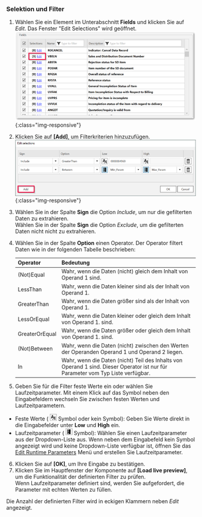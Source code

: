 ### Selektion und Filter

1. Wählen Sie ein Element im Unterabschnitt **Fields** und klicken Sie auf *Edit*. Das Fenster "Edit Selections" wird geöffnet.<br> 
![ODP Fields](/img/content/odp/odp-fiter.png){:class="img-responsive"}<br>
2. Klicken Sie auf **[Add]**, um Filterkriterien hinzuzufügen. <br>
![ODP Selection With Parameters](/img/content/odp/odp-selection-with-parameters.png){:class="img-responsive"}
3. Wählen Sie in der Spalte **Sign** die Option *Include*, um nur die gefilterten Daten zu extrahieren.<br>
Wählen Sie in der Spalte **Sign** die Option *Exclude*, um die gefilterten Daten nicht nicht zu extrahieren.
4. Wählen Sie in der Spalte **Option** einen Operator. Der Operator filtert Daten wie in der folgenden Tabelle beschrieben:

   | Operator   |      Bedeutung      |  
   |:---------|:------------- |
   |(Not)Equal |  Wahr, wenn die Daten (nicht) gleich dem Inhalt von Operand 1 sind.|
   |LessThan  | Wahr, wenn die Daten kleiner sind als der Inhalt von Operand 1.|
   |GreaterThan |  Wahr, wenn die Daten größer sind als der Inhalt von Operand 1.|
   |LessOrEqual | Wahr, wenn die Daten kleiner oder gleich dem Inhalt von Operand 1. sind.|
   |GreaterOrEqual |  Wahr, wenn die Daten größer oder gleich dem Inhalt von Operand 1. sind.|
   |(Not)Between | Wahr, wenn die Daten (nicht) zwischen den Werten der Operanden Operand 1 und Operand 2 liegen. |
   |In | Wahr, wenn die Daten (nicht) Teil des Inhalts von Operand 1 sind. Dieser Operator ist nur für Parameter vom Typ Liste verfügbar.|
5. Geben Sie für die Filter feste Werte ein oder wählen Sie Laufzeitparameter. 
Mit einem Klick auf das Symbol neben den Eingabefeldern wechseln Sie zwischen festen Werten und Laufzeitparametern.<br>
- Feste Werte ( ![static-value](/img/content/icons/runtime-parameters-static.png) Symbol oder kein Symbol): Geben Sie Werte direkt in die Eingabefelder unter **Low** und **High** ein.
- Laufzeitparameter ( ![dynamic-value](/img/content/icons/runtime-parameters-dynamic.png) Symbol): 
Wählen Sie einen Laufzeitparameter aus der Dropdown-Liste aus.
Wenn neben dem Eingabefeld kein Symbol angezeigt wird und keine Dropdown-Liste verfügbar ist, öffnen Sie das [Edit Runtime Parameters](./odp-settings#edit-runtime-parameters) Menü und erstellen Sie Laufzeitparameter.<br>
6. Klicken Sie auf **[OK]**, um Ihre Eingabe zu bestätigen.
7. Klicken Sie im Hauptfenster der Komponente auf **[Load live preview]**, um die Funktionalität der definierten Filter zu prüfen. <br>
Wenn Laufzeitparameter definiert sind, werden Sie aufgefordert, die Parameter mit echten Werten zu füllen. 

Die Anzahl der definierten Filter wird in eckigen Klammern neben *Edit* angezeigt.
